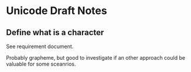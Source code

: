 # Unicode Draft Notes

## Define what is a character

See requirement document.

Probably grapheme, but good to investigate if an other approach could be valuable for some sceanrios.
